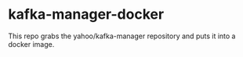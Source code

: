 # kafka-manager-docker

This repo grabs the yahoo/kafka-manager repository and puts it into a docker image.